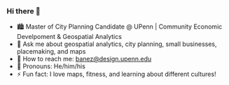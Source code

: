 ### Hi there 👋

- 🏙 Master of City Planning Candidate @ UPenn | Community Economic Develpoment & Geospatial Analytics
- 💬 Ask me about geospatial analytics, city planning, small businesses, placemaking, and maps  
- 📩 How to reach me: banez@design.upenn.edu
- 👤 Pronouns: He/him/his
- ⚡ Fun fact: I love maps, fitness, and learning about different cultures!

